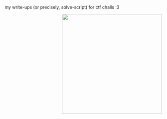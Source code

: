 my write-ups (or precisely, solve-script) for ctf challs :3
<div align="right">
<img src="https://media1.giphy.com/media/v1.Y2lkPTc5MGI3NjExZW8xZHl2ZmlhYXRyOWdqYW01cTBna2ZtdW9jbGNpaXN6bXhwdWI4dSZlcD12MV9pbnRlcm5hbF9naWZfYnlfaWQmY3Q9Zw/5Ams0SJhK7Vq8/giphy.gif" width="320">
</div>